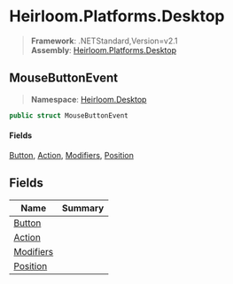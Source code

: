 # Heirloom.Platforms.Desktop

> **Framework**: .NETStandard,Version=v2.1  
> **Assembly**: [Heirloom.Platforms.Desktop][0]  

## MouseButtonEvent

> **Namespace**: [Heirloom.Desktop][0]  

```cs
public struct MouseButtonEvent
```

#### Fields

[Button][1], [Action][2], [Modifiers][3], [Position][4]

## Fields

| Name           | Summary |
|----------------|---------|
| [Button][1]    |         |
| [Action][2]    |         |
| [Modifiers][3] |         |
| [Position][4]  |         |

[0]: ../Heirloom.Platforms.Desktop.md
[1]: Heirloom.Desktop.MouseButtonEvent.Button.md
[2]: Heirloom.Desktop.MouseButtonEvent.Action.md
[3]: Heirloom.Desktop.MouseButtonEvent.Modifiers.md
[4]: Heirloom.Desktop.MouseButtonEvent.Position.md
